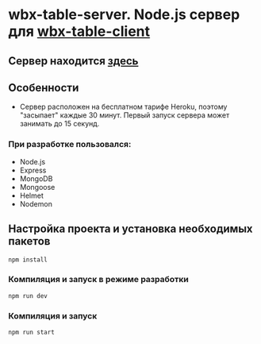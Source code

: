 # wbx-table-server. Node.js сервер для <a href="https://github.com/BigPinkRoom/wbx-table-client">wbx-table-client</a>

## Сервер находится <a href="https://wbx-table-server.herokuapp.com">здесь</a>

## Особенности

- Сервер расположен на бесплатном тарифе Heroku, поэтому "засыпает" каждые 30 минут. Первый запуск сервера может занимать до 15 секунд.

### При разработке пользовался:

- Node.js
- Express
- MongoDB
- Mongoose
- Helmet
- Nodemon

## Настройка проекта и установка необходимых пакетов

```
npm install
```

### Компиляция и запуск в режиме разработки

```
npm run dev
```

### Компиляция и запуск

```
npm run start
```
